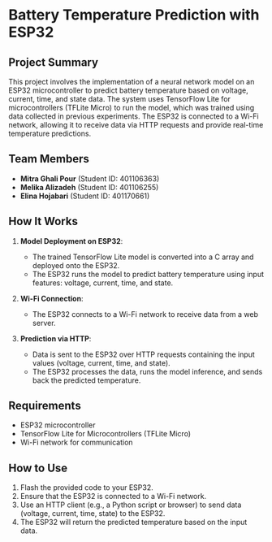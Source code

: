 # Battery Temperature Prediction with ESP32

## Project Summary

This project involves the implementation of a neural network model on an ESP32 microcontroller to predict battery temperature based on voltage, current, time, and state data. The system uses TensorFlow Lite for microcontrollers (TFLite Micro) to run the model, which was trained using data collected in previous experiments. The ESP32 is connected to a Wi-Fi network, allowing it to receive data via HTTP requests and provide real-time temperature predictions.

## Team Members

- **Mitra Ghali Pour** (Student ID: 401106363)
- **Melika Alizadeh** (Student ID: 401106255)
- **Elina Hojabari** (Student ID: 401170661)

## How It Works

1. **Model Deployment on ESP32**: 
   - The trained TensorFlow Lite model is converted into a C array and deployed onto the ESP32.
   - The ESP32 runs the model to predict battery temperature using input features: voltage, current, time, and state.

2. **Wi-Fi Connection**: 
   - The ESP32 connects to a Wi-Fi network to receive data from a web server.
   
3. **Prediction via HTTP**:
   - Data is sent to the ESP32 over HTTP requests containing the input values (voltage, current, time, and state).
   - The ESP32 processes the data, runs the model inference, and sends back the predicted temperature.

## Requirements

- ESP32 microcontroller
- TensorFlow Lite for Microcontrollers (TFLite Micro)
- Wi-Fi network for communication

## How to Use

1. Flash the provided code to your ESP32.
2. Ensure that the ESP32 is connected to a Wi-Fi network.
3. Use an HTTP client (e.g., a Python script or browser) to send data (voltage, current, time, state) to the ESP32.
4. The ESP32 will return the predicted temperature based on the input data.
